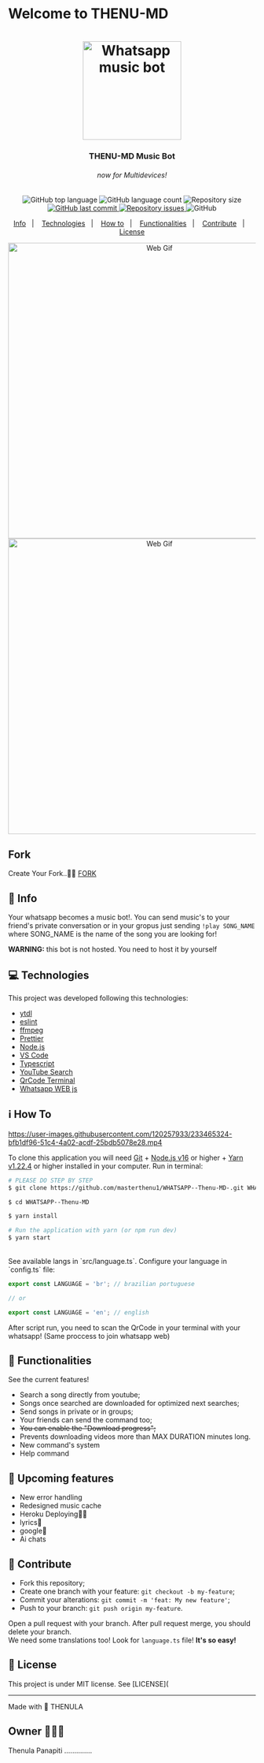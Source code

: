 # Welcome to THENU-MD

<h1 align="center">
  <img alt="Whatsapp music bot" title="Thenu-MD-Whatsapp music bot" src="https://i.ibb.co/6s998cC/IMG-20240122-WA0000.jpg" width="200px" />
</h1>

<h3 align="center">
  THENU-MD Music Bot 
</h3>
<h6 align="center"><i>now for Multidevices!</i></h6>

<p align="center">
  <img alt="GitHub top language" src="https://img.shields.io/github/languages/top/mlg404/whatsapp-music-bot.svg">

  <img alt="GitHub language count" src="https://img.shields.io/github/languages/count/mlg404/whatsapp-music-bot.svg">

  <img alt="Repository size" src="https://img.shields.io/github/repo-size/mlg404/whatsapp-music-bot.svg">
  <a href="https://github.com/mlg404/whatsapp-music-bot/commits/master">
    <img alt="GitHub last commit" src="https://img.shields.io/github/last-commit/mlg404/whatsapp-music-bot.svg">
  </a>

  <a href="https://github.com/mlg404/whatsapp-music-bot/issues">
    <img alt="Repository issues" src="https://img.shields.io/github/issues/mlg404/whatsapp-music-bot.svg">
  </a>

  <img alt="GitHub" src="https://img.shields.io/github/license/mlg404/whatsapp-music-bot.svg">
</p>

<p align="center">
  <a href="#rocket-info">Info</a>&nbsp;&nbsp;&nbsp;|&nbsp;&nbsp;&nbsp;
  <a href="#computer-technologies">Technologies</a>&nbsp;&nbsp;&nbsp;|&nbsp;&nbsp;&nbsp;
  <a href="#information_source-how-to">How to</a>&nbsp;&nbsp;&nbsp;|&nbsp;&nbsp;&nbsp;
  <a href="#mag_right-functionalities">Functionalities</a>&nbsp;&nbsp;&nbsp;|&nbsp;&nbsp;&nbsp;
  <a href="#busts_in_silhouette-contribute">Contribute</a>&nbsp;&nbsp;&nbsp;|&nbsp;&nbsp;&nbsp;
  <a href="#memo-license">License</a>
</p>

<p align="center" style="display: flex; flex-direction: column; align-items: center; justify-content:center;">
  <img alt="Web Gif" src=".github/download.gif" width="600px">
  <img alt="Web Gif" src=".github/cached.gif" width="600px">
</p>

## Fork 
Create Your Fork..🧑‍💻 [FORK](https://github.com/masterthenu1/WHATSAPP--Thenu-MD-/fork)

## :rocket: Info

Your whatsapp becomes a music bot!. You can send music's to your friend's private conversation or in your gropus just sending `!play SONG_NAME` where SONG_NAME is the name of the song you are looking for!

<strong>WARNING:</strong> this bot is not hosted. You need to host it by yourself

## :computer: Technologies

This project was developed following this technologies:

- [ytdl](https://www.npmjs.com/package/ytdl-core)
- [eslint](https://eslint.org/)
- [ffmpeg](https://ffmpeg.org/)
- [Prettier](https://prettier.io/)
- [Node.js](https://nodejs.org/en/)
- [VS Code][vc]
- [Typescript](https://www.typescriptlang.org/)
- [YouTube Search](https://www.npmjs.com/package/yt-search)
- [QrCode Terminal](https://www.npmjs.com/package/qrcode-terminal)
- [Whatsapp WEB js](https://pedroslopez.me/whatsapp-web.js/)

## :information_source: How To


https://user-images.githubusercontent.com/120257933/233465324-bfb1df96-51c4-4a02-acdf-25bdb5078e28.mp4


To clone this application you will need [Git](https://git-scm.com) + [Node.js v16][nodejs] or higher + [Yarn v1.22.4][yarn] or higher installed in your computer. Run in terminal:

```bash
# PLEASE DO STEP BY STEP
$ git clone https://github.com/masterthenu1/WHATSAPP--Thenu-MD-.git WHATSAPP--Thenu-MD

$ cd WHATSAPP--Thenu-MD

$ yarn install

# Run the application with yarn (or npm run dev)
$ yarn start
```

<br />
See available langs in `src/language.ts`. Configure your language in `config.ts` file:

```ts
export const LANGUAGE = 'br'; // brazilian portuguese

// or

export const LANGUAGE = 'en'; // english
```

After script run, you need to scan the QrCode in your terminal with your whatsapp! (Same proccess to join whatsapp web)

## :mag_right: Functionalities

See the current features!

- Search a song directly from youtube;
- Songs once searched are downloaded for optimized next searches;
- Send songs in private or in groups;
- Your friends can send the command too;
- <s>You can enable the "Download progress";</s>
- Prevents downloading videos more than MAX DURATION minutes long.
- New command's system
- Help command

## :stars: Upcoming features

- New error handling
- Redesigned music cache
- Heroku Deploying🧑‍💻
- lyrics🌟
- google🚮
- Ai chats

## :busts_in_silhouette: Contribute

- Fork this repository;
- Create one branch with your feature: `git checkout -b my-feature`;
- Commit your alterations: `git commit -m 'feat: My new feature'`;
- Push to your branch: `git push origin my-feature`.

Open a pull request with your branch. After pull request merge, you should delete your branch.
<br />
We need some translations too! Look for `language.ts` file! **It's so easy!**

## :memo: License

This project is under MIT license. See [LICENSE](

---

Made with 💙 THENULA 

[nodejs]: https://nodejs.org/
[yarn]: https://classic.yarnpkg.com/lang/en/
[vc]: https://code.visualstudio.com/

## Owner 🧑‍💻🌟 
Thenula Panapiti ..............
